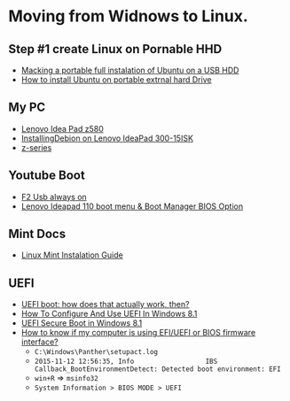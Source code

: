 # Moving from Widnows to Linux.

## Step #1 create Linux on Pornable HHD

- [Macking a portable full instalation of Ubuntu on a USB HDD](https://www.dionysopoulos.me/portable-ubuntu-on-usb-hdd/)
- [How to install Ubuntu on portable extrnal hard Drive](https://askubuntu.com/questions/446682/how-to-install-ubuntu-on-portable-external-hard-drive)

## My PC

- [Lenovo Idea Pad z580](https://wiki.archlinux.org/index.php/Lenovo_IdeaPad_Z580)
- [InstallingDebion on Lenovo IdeaPad 300-15ISK](https://wiki.debian.org/InstallingDebianOn/Lenovo/IdeaPad%20300-15ISK)
- [z-series](https://www.lenovo.com/gb/en/laptops/lenovo/z-series/z580/)

## Youtube Boot

- [F2 Usb always on](https://youtu.be/Dft5_ZeWoUc)
- [Lenovo Ideapad 110 boot menu & Boot Manager BIOS Option](https://youtu.be/5ufK7kPWUMY)

## Mint Docs

- [Linux Mint Instalation Guide](https://linuxmint-installation-guide.readthedocs.io/en/latest/)

## UEFI

- [UEFI boot: how does that actually work, then?](https://www.happyassassin.net/2014/01/25/uefi-boot-how-does-that-actually-work-then/)
- [How To Configure And Use UEFI In Windows 8.1](https://www.itechtics.com/uefi-windows-8-1/)
- [UEFI Secure Boot in Windows 8.1 ](https://answers.microsoft.com/en-us/windows/forum/windows8_1-security/uefi-secure-boot-in-windows-81/65d74e19-9572-4a91-85aa-57fa783f0759)
- [How to know if my computer is using EFI/UEFI or BIOS firmware interface?](https://kb.parallels.com/en/115815)
    - `C:\Windows\Panther\setupact.log`
    - `2015-11-12 12:56:35, Info                  IBS    Callback_BootEnvironmentDetect: Detected boot environment: EFI`
    - `win+R` => `msinfo32`
    - `System Information > BIOS MODE > UEFI`